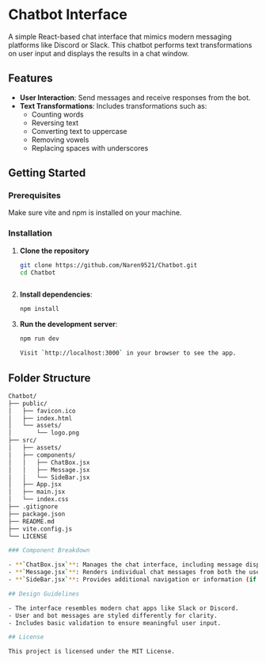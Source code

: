 # Chatbot Interface

A simple React-based chat interface that mimics modern messaging platforms like Discord or Slack. This chatbot performs text transformations on user input and displays the results in a chat window.

## Features

- **User Interaction**: Send messages and receive responses from the bot.
- **Text Transformations**: Includes transformations such as:
  - Counting words
  - Reversing text
  - Converting text to uppercase
  - Removing vowels
  - Replacing spaces with underscores

## Getting Started

### Prerequisites

Make sure vite and npm is installed on your machine.

### Installation

1. **Clone the repository**

   ```bash
   git clone https://github.com/Naren9521/Chatbot.git
   cd Chatbot



2. **Install dependencies**:
   ```bash
   npm install

4. **Run the development server**:
   ```bash
   npm run dev
   
   Visit `http://localhost:3000` in your browser to see the app.

## Folder Structure 
  ```bash
 Chatbot/
├── public/
│   ├── favicon.ico
│   ├── index.html
│   └── assets/
│       └── logo.png
├── src/
│   ├── assets/
│   ├── components/
│   │   ├── ChatBox.jsx
│   │   ├── Message.jsx
│   │   └── SideBar.jsx
│   ├── App.jsx
│   ├── main.jsx
│   └── index.css
├── .gitignore
├── package.json
├── README.md
├── vite.config.js
└── LICENSE

### Component Breakdown

- **`ChatBox.jsx`**: Manages the chat interface, including message display and user input.
- **`Message.jsx`**: Renders individual chat messages from both the user and the bot.
- **`SideBar.jsx`**: Provides additional navigation or information (if applicable).

## Design Guidelines

- The interface resembles modern chat apps like Slack or Discord.
- User and bot messages are styled differently for clarity.
- Includes basic validation to ensure meaningful user input.

## License

This project is licensed under the MIT License.
